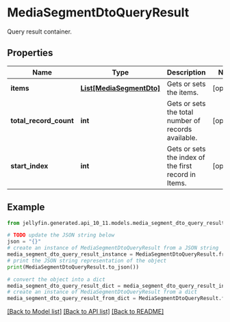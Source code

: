 # MediaSegmentDtoQueryResult

Query result container.

## Properties

Name | Type | Description | Notes
------------ | ------------- | ------------- | -------------
**items** | [**List[MediaSegmentDto]**](MediaSegmentDto.md) | Gets or sets the items. | [optional] 
**total_record_count** | **int** | Gets or sets the total number of records available. | [optional] 
**start_index** | **int** | Gets or sets the index of the first record in Items. | [optional] 

## Example

```python
from jellyfin.generated.api_10_11.models.media_segment_dto_query_result import MediaSegmentDtoQueryResult

# TODO update the JSON string below
json = "{}"
# create an instance of MediaSegmentDtoQueryResult from a JSON string
media_segment_dto_query_result_instance = MediaSegmentDtoQueryResult.from_json(json)
# print the JSON string representation of the object
print(MediaSegmentDtoQueryResult.to_json())

# convert the object into a dict
media_segment_dto_query_result_dict = media_segment_dto_query_result_instance.to_dict()
# create an instance of MediaSegmentDtoQueryResult from a dict
media_segment_dto_query_result_from_dict = MediaSegmentDtoQueryResult.from_dict(media_segment_dto_query_result_dict)
```
[[Back to Model list]](README.md#documentation-for-models) [[Back to API list]](README.md#documentation-for-api-endpoints) [[Back to README]](README.md)


